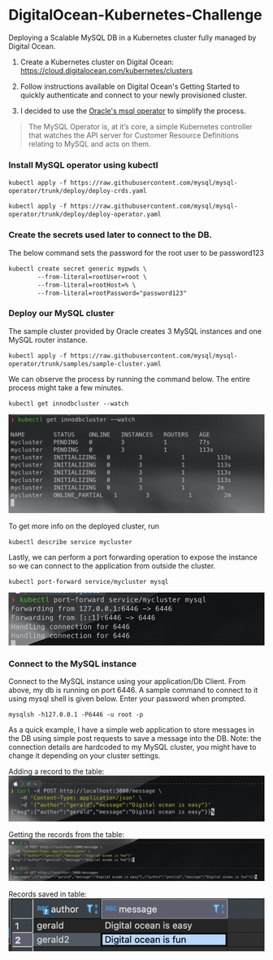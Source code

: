 # DigitalOcean-Kubernetes-Challenge

Deploying a Scalable MySQL DB in a Kubernetes cluster fully managed by Digital Ocean.

1. Create a Kubernetes cluster on Digital Ocean: https://cloud.digitalocean.com/kubernetes/clusters

2. Follow instructions available on Digital Ocean's Getting Started to quickly authenticate and connect to your newly provisioned cluster.

3. I decided to use the [Oracle's msql operator](https://github.com/mysql/mysql-operator) to simplify the process. 
> The MySQL Operator is, at it’s core, a simple Kubernetes controller that watches the API server for Customer Resource Definitions relating to MySQL and acts on them.

### Install MySQL operator using kubectl
```
kubectl apply -f https://raw.githubusercontent.com/mysql/mysql-operator/trunk/deploy/deploy-crds.yaml
```
```
kubectl apply -f https://raw.githubusercontent.com/mysql/mysql-operator/trunk/deploy/deploy-operator.yaml
```

### Create the secrets used later to connect to the DB.
The below command sets the password for the root user to be password123

```
kubectl create secret generic mypwds \
        --from-literal=rootUser=root \
        --from-literal=rootHost=% \
        --from-literal=rootPassword="password123"

```

### Deploy our MySQL cluster
The sample cluster provided by Oracle creates 3 MySQL instances and one MySQL router instance.

```
kubectl apply -f https://raw.githubusercontent.com/mysql/mysql-operator/trunk/samples/sample-cluster.yaml
```

We can observe the process by running the command below. The entire process might take a few minutes.

```
kubectl get innodbcluster --watch
```

![watch example](watch.png "watch image")

To get more info on the deployed cluster, run

```
kubectl describe service mycluster
```

Lastly, we can perform a port forwarding operation to expose the instance so we can connect to the application from outside the cluster.

```
kubectl port-forward service/mycluster mysql
```
![forwarding example](forwarding.png "forwarding image")

### Connect to the MySQL instance

Connect to the MySQL instance using your application/Db Client. From above, my db is running on port 6446. A sample command to connect to it using mysql shell is given below. Enter your password when prompted.

```
mysqlsh -h127.0.0.1 -P6446 -u root -p
```

As a quick example, I have a simple web application to store messages in the DB using simple post requests to save a message into the DB. Note: the connection details are hardcoded to my MySQL cluster, you might have to change it depending on your cluster settings.

Adding a record to the table:
![insert example](add_message.png "add msg image")

Getting the records from the table:
![get example](get.png "get msgs image")

Records saved in table:
![table example](table.png "table msgs image")